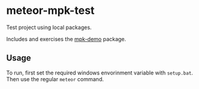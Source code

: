 # meteor-mpk-test
Test project using local packages.

Includes and exercises the [mpk-demo](https://github.com/patrickcberry/mpk-demo) package.

## Usage

To run, first set the required windows envorinment variable with `setup.bat`. Then use the
regular `meteor` command.
